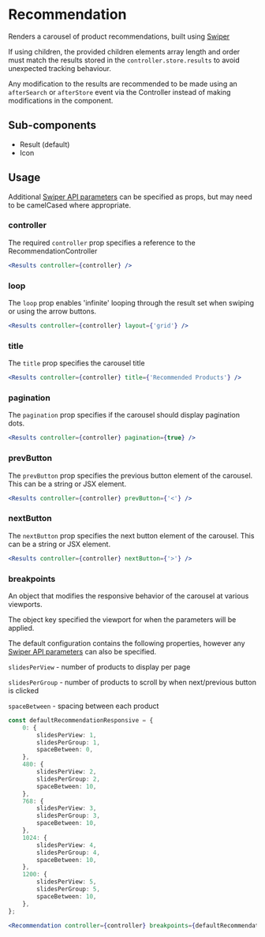 # Recommendation

Renders a carousel of product recommendations, built using [Swiper](https://swiperjs.com/)

If using children, the provided children elements array length and order must match the results stored in the `controller.store.results` to avoid unexpected tracking behaviour.

Any modification to the results are recommended to be made using an `afterSearch` or `afterStore` event via the Controller instead of making modifications in the component.


## Sub-components
- Result (default)
- Icon

## Usage

Additional [Swiper API parameters](https://swiperjs.com/swiper-api#parameters) can be specified as props, but may need to be camelCased where appropriate.

### controller
The required `controller` prop specifies a reference to the RecommendationController

```jsx
<Results controller={controller} />
```
### loop
The `loop` prop enables 'infinite' looping through the result set when swiping or using the arrow buttons.

```jsx
<Results controller={controller} layout={'grid'} />
```

### title
The `title` prop specifies the carousel title

```jsx
<Results controller={controller} title={'Recommended Products'} />
```

### pagination
The `pagination` prop specifies if the carousel should display pagination dots. 

```jsx
<Results controller={controller} pagination={true} />
```

### prevButton
The `prevButton` prop specifies the previous button element of the carousel. This can be a string or JSX element. 

```jsx
<Results controller={controller} prevButton={'<'} />
```

### nextButton
The `nextButton` prop specifies the next button element of the carousel. This can be a string or JSX element. 

```jsx
<Results controller={controller} nextButton={'>'} />
```

### breakpoints
An object that modifies the responsive behavior of the carousel at various viewports. 

The object key specified the viewport for when the parameters will be applied. 

The default configuration contains the following properties, however any [Swiper API parameters](https://swiperjs.com/swiper-api#parameters) can also be specified. 

`slidesPerView` - number of products to display per page

`slidesPerGroup` - number of products to scroll by when next/previous button is clicked

`spaceBetween` - spacing between each product

```typescript
const defaultRecommendationResponsive = {
	0: {
		slidesPerView: 1,
		slidesPerGroup: 1,
		spaceBetween: 0,
	},
	480: {
		slidesPerView: 2,
		slidesPerGroup: 2,
		spaceBetween: 10,
	},
	768: {
		slidesPerView: 3,
		slidesPerGroup: 3,
		spaceBetween: 10,
	},
	1024: {
		slidesPerView: 4,
		slidesPerGroup: 4,
		spaceBetween: 10,
	},
	1200: {
		slidesPerView: 5,
		slidesPerGroup: 5,
		spaceBetween: 10,
	},
};
```

```jsx
<Recommendation controller={controller} breakpoints={defaultRecommendationResponsive} />
```
